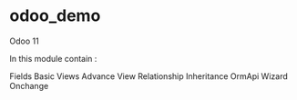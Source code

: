# odoo_demo
Odoo 11 

In this module contain :

Fields
Basic Views
Advance View
Relationship
Inheritance
OrmApi
Wizard
Onchange
